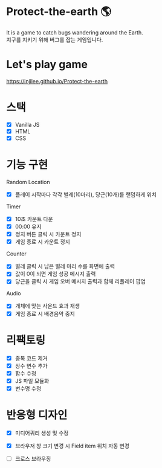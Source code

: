 # Protect-the-earth 🌎
It is a game to catch bugs wandering around the Earth. <br/>
지구를 지키기 위해 버그를 잡는 게임입니다.


# Let's play game
https://injilee.github.io/Protect-the-earth

# 스택
- [x] Vanilla JS
- [x] HTML
- [x] CSS

# 기능 구현
Random Location
- [x] 플레이 시작마다 각각 벌레(10마리), 당근(10개)를 랜덤하게 위치

Timer
- [x] 10초 카운트 다운
- [x] 00:00 유지
- [x] 정지 버튼 클릭 시 카운트 정지
- [x] 게임 종료 시 카운트 정지

Counter
- [x] 벌레 클릭 시 남은 벌레 마리 수를 화면에 출력
- [x] 값이 0이 되면 게임 성공 메시지 출력
- [x] 당근을 클릭 시 게임 오버 메시지 출력과 함께 리플레이 팝업

Audio
- [x] 개체에 맞는 사운드 효과 재생
- [x] 게임 종료 시 배경음악 중지

# 리팩토링
- [x] 중복 코드 제거
- [x] 상수 변수 추가
- [x] 함수 수정
- [x] JS 파일 모듈화
- [x] 변수명 수정

# 반응형 디자인
- [x] 미디어쿼리 생성 및 수정
- [x] 브라우저 창 크기 변경 시 Field item 위치 자동 변경
- [ ] 크로스 브라우징



